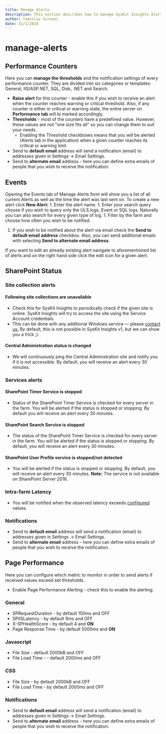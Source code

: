 ```yaml
---
title: Manage Alerts
description: This section describes how to manage SysKit Insights Alerts.
author: Tomislav Sirovec
date: 31/1/2018
---
```


# manage-alerts

## Performance Counters

Here you can **manage the thresholds** and the notification settings of every performance counter. They are divided into six categories or templates: General, IIS/ASP.NET, SQL, Disk, .NET and Search.

* **Raise alert** for this counter - enable this if you wish to receive an alert when the counter reaches warning or critical threshold. Also, if any counter is either in critical or warning state, the entire server on **Performance tab** will bi marked accordingly.
* **Thresholds** - most of the counters have a predefined value. However, these values are not "one size fits all" so you can change them to suit your needs.
  * Enabling the Threshold checkboxes means that you will be alerted \(Alerts tab in the application\) when a given counter reaches its critical or warning limit. 
* Send to **default email** address will send a notification \(email\) to addresses given in Settings -&gt; Email Settings.
* Send to **alternate email** address - here you can define extra emails of people that you wish to receive the notification. 

## Events

Opening the Events tab of Manage Alerts form will show you a list of all current Alerts as well as the time the alert was last sent on. To create a new alert click **New Alert:** 1. Enter the alert name. 1. Enter your search query choose if you wish to query only the ULS logs, Event or SQL logs. Naturally you can also search for every given type of log. 1. Filter by the farm and choose how often you wish to be notified.  
1. If you wish to be notified about the alert via email check the **Send to default email address** checkbox. Also, you can send additional emails with selecting **Send to alternate email address**.

If you want to edit an already existing alert navigate to aforementioned list of alerts and on the right hand side click the edit icon for a given alert.

## SharePoint Status

### Site collection alerts

#### Following site collections are unavailable

* Check this for SysKit Insights to periodically check if the given site is online. SysKit Insights will try to access the site using the Service Account credentials.
* This can be done with any additional Windows service — please [contact us.](https://www.syskit.com/company/contact-us/) By default, this is not possible in SysKit Insights v1, but we can show you a trick ;\).

#### Central Administration status is changed

* We will continuously ping the Central Administration site and notify you if it is not accessible. By default, you will receive an alert every 30 minutes.

### Services alerts

#### SharePoint Timer Service is stopped

* Status of the SharePoint Timer Service is checked for every server in the farm. You will be alerted if the status is stopped or stopping. By default you will receive an alert every 30 minutes. 

#### SharePoint Search Service is stopped

* The status of the SharePoint Timer Service is checked for every server in the farm. You will be alerted if the status is stopped or stopping. By default, you will receive an alert every 30 minutes.

#### SharePoint User Profile service is stopped/not detected

* You will be alerted if the status is stopped or stopping. By default, you will receive an alert every 30 minutes. **Note:** The service is not available on SharePoint Server 2016.

### Intra-farm Latency

* You will be notified when the observed latency exceeds [configured](manage-alerts.md#internal/how-to/customize-settings) values. 

### Notifications

* Send to **default email** address will send a notification \(email\) to addresses given in Settings -&gt; Email Settings.
* Send to **alternate email** address - here you can define extra emails of people that you wish to receive the notification.

## Page Performance

Here you can configure which metric to monitor in order to send alerts if received values exceed set thresholds.

* Enable Page Performance Alerting - check this to enable the alerting.

### General

* SPRequestDuration - by default 150ms and OFF
* SPIISLatency - by default 9ms and OFF
* X-SPHealthScore - by default 4 and **ON**
* Page Response Time - by default 5000ms and **ON**

### Javascript

* File Size - default 2000kB and OFF
* File Load Time - - default 2000ms and OFF

### CSS

* File Size - by default 2000kB and OFF
* File Load Time - by default 2000ms and OFF

### Notifications

* Send to **default email** address will send a notification \(email\) to addresses given in Settings -&gt; Email Settings.
* Send to **alternate email** address - here you can define extra emails of people that you wish to receive the notification.

